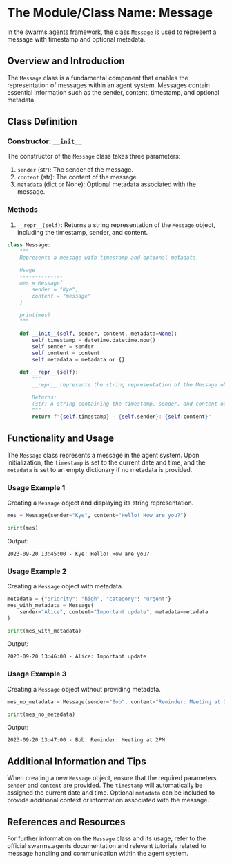 # The Module/Class Name: Message

In the swarms.agents framework, the class `Message` is used to represent a message with timestamp and optional metadata.

## Overview and Introduction

The `Message` class is a fundamental component that enables the representation of messages within an agent system. Messages contain essential information such as the sender, content, timestamp, and optional metadata.

## Class Definition

### Constructor: `__init__`

The constructor of the `Message` class takes three parameters:

1. `sender` (str): The sender of the message.
2. `content` (str): The content of the message.
3. `metadata` (dict or None): Optional metadata associated with the message.

### Methods

1. `__repr__(self)`: Returns a string representation of the `Message` object, including the timestamp, sender, and content.

```python
class Message:
    """
    Represents a message with timestamp and optional metadata.

    Usage
    --------------
    mes = Message(
        sender = "Kye",
        content = "message"
    )

    print(mes)
    """

    def __init__(self, sender, content, metadata=None):
        self.timestamp = datetime.datetime.now()
        self.sender = sender
        self.content = content
        self.metadata = metadata or {}

    def __repr__(self):
        """
        __repr__ represents the string representation of the Message object.

        Returns:
        (str) A string containing the timestamp, sender, and content of the message.
        """
        return f"{self.timestamp} - {self.sender}: {self.content}"
```

## Functionality and Usage

The `Message` class represents a message in the agent system. Upon initialization, the `timestamp` is set to the current date and time, and the `metadata` is set to an empty dictionary if no metadata is provided.

### Usage Example 1

Creating a `Message` object and displaying its string representation.

```python
mes = Message(sender="Kye", content="Hello! How are you?")

print(mes)
```

Output:

```
2023-09-20 13:45:00 - Kye: Hello! How are you?
```

### Usage Example 2

Creating a `Message` object with metadata.

```python
metadata = {"priority": "high", "category": "urgent"}
mes_with_metadata = Message(
    sender="Alice", content="Important update", metadata=metadata
)

print(mes_with_metadata)
```

Output:

```
2023-09-20 13:46:00 - Alice: Important update
```

### Usage Example 3

Creating a `Message` object without providing metadata.

```python
mes_no_metadata = Message(sender="Bob", content="Reminder: Meeting at 2PM")

print(mes_no_metadata)
```

Output:

```
2023-09-20 13:47:00 - Bob: Reminder: Meeting at 2PM
```

## Additional Information and Tips

When creating a new `Message` object, ensure that the required parameters `sender` and `content` are provided. The `timestamp` will automatically be assigned the current date and time. Optional `metadata` can be included to provide additional context or information associated with the message.

## References and Resources

For further information on the `Message` class and its usage, refer to the official swarms.agents documentation and relevant tutorials related to message handling and communication within the agent system.
